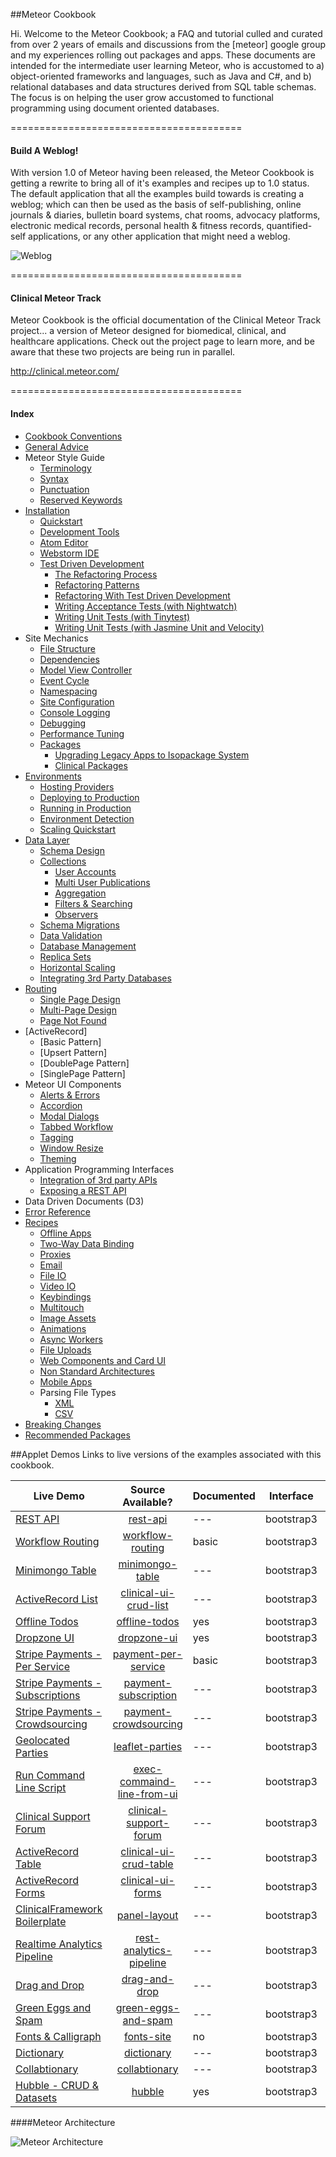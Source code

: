 ##Meteor Cookbook  

Hi.  Welcome to the Meteor Cookbook; a FAQ and tutorial culled and curated from over 2 years of emails and discussions from the [meteor] google group and my experiences rolling out packages and apps.  These documents are intended for the intermediate user learning Meteor, who is accustomed to a) object-oriented frameworks and languages, such as Java and C#, and b) relational databases and data structures derived from SQL table schemas.  The focus is on helping the user grow accustomed to functional programming using document oriented databases.  

========================================
#### Build A Weblog!
With version 1.0 of Meteor having been released, the Meteor Cookbook is getting a rewrite to bring all of it's examples and recipes up to 1.0 status.  The default application that all the examples build towards is creating a weblog; which can then be used as the basis of self-publishing, online journals & diaries, bulletin board systems, chat rooms, advocacy platforms, electronic medical records, personal health & fitness records, quantified-self applications, or any other application that might need a weblog.  

![Weblog](https://raw.githubusercontent.com/awatson1978/meteor-cookbook/master/images/Weblog%20Wireframes.jpg)  


========================================
#### Clinical Meteor Track  

Meteor Cookbook is the official documentation of the Clinical Meteor Track project...  a version of Meteor designed for biomedical, clinical, and healthcare applications.  Check out the project page to learn more, and be aware that these two projects are being run in parallel.  

http://clinical.meteor.com/

========================================
#### Index  

- [Cookbook Conventions](https://github.com/awatson1978/meteor-cookbook/blob/master/cookbook-conventions.md)  
- [General Advice](https://github.com/awatson1978/meteor-cookbook/blob/master/cookbook/general-advice.md)  
- Meteor Style Guide
  - [Terminology](https://github.com/awatson1978/meteor-cookbook/blob/master/cookbook/terminology.md)  
  - [Syntax](https://github.com/awatson1978/meteor-cookbook/blob/master/cookbook/syntax.md)  
  - [Punctuation](https://github.com/awatson1978/meteor-cookbook/blob/master/cookbook/punctuation.md)  
  - [Reserved Keywords](https://github.com/awatson1978/meteor-cookbook/blob/master/cookbook/reserved.keywords.md)  
- [Installation](https://github.com/awatson1978/meteor-cookbook/blob/master/cookbook/installation.md)  
  - [Quickstart](https://github.com/awatson1978/meteor-cookbook/blob/master/cookbook/quickstart.md)  
  - [Development Tools](https://github.com/awatson1978/meteor-cookbook/blob/master/cookbook/development-tools.md)  
  - [Atom Editor](https://github.com/awatson1978/meteor-api)  
  - [Webstorm IDE](https://github.com/awatson1978/meteor-cookbook/blob/master/cookbook/webstorm.md)
  - [Test Driven Development](https://github.com/awatson1978/meteor-cookbook/blob/master/cookbook/test-driven-development.md)  
    - [The Refactoring Process](https://github.com/awatson1978/meteor-cookbook/blob/master/cookbook/refactoring.process.md)   
    - [Refactoring Patterns](https://github.com/awatson1978/meteor-cookbook/blob/master/cookbook/refactoring.patterns.md)  
    - [Refactoring With Test Driven Development](https://github.com/awatson1978/meteor-cookbook/blob/master/cookbook/refactoring.process.tdd.md)   
    - [Writing Acceptance Tests (with Nightwatch)](https://github.com/awatson1978/meteor-cookbook/blob/master/cookbook/writing.acceptance.test.md)  
    - [Writing Unit Tests (with Tinytest)](https://github.com/awatson1978/meteor-cookbook/blob/master/cookbook/writing.unit.tests.md)  
    - [Writing Unit Tests (with Jasmine Unit and Velocity)](https://github.com/awatson1978/meteor-cookbook/blob/master/cookbook/writing.unit.tests.with.jasmine.md)  
- Site Mechanics
    - [File Structure](https://github.com/awatson1978/meteor-cookbook/blob/master/cookbook/filestructure.md)
    - [Dependencies](https://github.com/awatson1978/meteor-cookbook/blob/master/cookbook/dependencies.md)  
    - [Model View Controller](https://github.com/awatson1978/meteor-cookbook/blob/master/cookbook/model-view-controller.md) 
    - [Event Cycle](https://github.com/awatson1978/meteor-cookbook/blob/master/cookbook/event-cycle.md) 
    - [Namespacing](https://github.com/awatson1978/meteor-cookbook/blob/master/cookbook/namespacing.md) 
    - [Site Configuration](https://github.com/awatson1978/meteor-cookbook/blob/master/cookbook/configuration.md)  
    - [Console Logging](https://github.com/awatson1978/meteor-cookbook/blob/master/cookbook/logging.md)  
    - [Debugging](https://github.com/awatson1978/meteor-cookbook/blob/master/cookbook/debugging.md)  
    - [Performance Tuning](https://github.com/awatson1978/meteor-cookbook/blob/master/cookbook/performance-tunning.md)  
    - [Packages](https://github.com/awatson1978/meteor-cookbook/blob/master/cookbook/packages.md)  
      - [Upgrading Legacy Apps to Isopackage System](https://github.com/awatson1978/meteor-cookbook/blob/master/cookbook/upgrading-to-0.9.x.md)  
      - [Clinical Packages](https://github.com/awatson1978/meteor-cookbook/blob/master/packages-we-love.md)  
- [Environments](https://github.com/awatson1978/meteor-cookbook/blob/master/cookbook/environments.md)  
  - [Hosting Providers](https://github.com/awatson1978/meteor-cookbook/blob/master/cookbook/hosting-providers.md) 
  - [Deploying to Production](https://github.com/awatson1978/meteor-cookbook/blob/master/cookbook/deploying.to.production.md)
  - [Running in Production](https://github.com/awatson1978/meteor-cookbook/blob/master/cookbook/environments-production.md)  
  - [Environment Detection](https://github.com/awatson1978/meteor-cookbook/blob/master/cookbook/environment-detection.md)  
  - [Scaling Quickstart](https://github.com/awatson1978/meteor-cookbook/blob/master/cookbook/scaling.md)  
- [Data Layer](https://github.com/awatson1978/meteor-cookbook/blob/master/cookbook/datalayer.md)  
  - [Schema Design](https://github.com/awatson1978/meteor-cookbook/blob/master/cookbook/schema-design.md)  
  - [Collections](https://github.com/awatson1978/meteor-cookbook/blob/master/cookbook/collections.md)  
    - [User Accounts](https://github.com/awatson1978/meteor-cookbook/blob/master/cookbook/accounts.md)  
    - [Multi User Publications](https://github.com/awatson1978/meteor-cookbook/blob/master/cookbook/ddp.multiuser.publications.md)    
    - [Aggregation](https://github.com/awatson1978/meteor-cookbook/blob/master/cookbook/aggregation.md)  
    - [Filters & Searching](https://github.com/awatson1978/meteor-cookbook/blob/master/cookbook/ddp.filters.md)  
    - [Observers](https://github.com/awatson1978/meteor-cookbook/blob/master/cookbook/observers.md)  
  - [Schema Migrations](https://github.com/awatson1978/meteor-cookbook/blob/master/cookbook/schema.changes.md)     
  - [Data Validation](https://github.com/awatson1978/meteor-cookbook/blob/master/cookbook/validation.md)  
  - [Database Management](https://github.com/awatson1978/meteor-cookbook/blob/master/cookbook/database-management.md)
  - [Replica Sets](https://github.com/awatson1978/meteor-cookbook/blob/master/cookbook/replica-sets.md)  
  - [Horizontal Scaling](https://github.com/awatson1978/meteor-cookbook/blob/master/cookbook/horizontal-scaling.md)  
  - [Integrating 3rd Party Databases](https://github.com/awatson1978/meteor-cookbook/blob/master/cookbook/orm.layers.md)  
- [Routing](https://github.com/EventedMind/iron-router)
  - [Single Page Design](https://github.com/awatson1978/meteor-cookbook/blob/master/cookbook/pages.single.md)
  - [Multi-Page Design](https://github.com/awatson1978/meteor-cookbook/blob/master/cookbook/pages.multi.md)
  - [Page Not Found](https://github.com/awatson1978/meteor-cookbook/blob/master/cookbook/routing.page-not-found.md)
- [ActiveRecord]  
  - [Basic Pattern]
  - [Upsert Pattern]
  - [DoublePage Pattern]  
  - [SinglePage Pattern]  
- Meteor UI Components
  - [Alerts & Errors](https://github.com/awatson1978/meteor-cookbook/blob/master/cookbook/pages.alerts.md)  
  - [Accordion](https://github.com/awatson1978/meteor-cookbook/blob/master/cookbook/accordion.md)   
  - [Modal Dialogs](https://github.com/awatson1978/meteor-cookbook/blob/master/cookbook/pages.dialogs.md)
  - [Tabbed Workflow](https://github.com/awatson1978/meteor-cookbook/blob/master/cookbook/workflow.md)
  - [Tagging](https://github.com/awatson1978/meteor-cookbook/blob/master/cookbook/tagging.md)
  - [Window Resize](https://github.com/awatson1978/meteor-cookbook/blob/master/cookbook/window.resize.md)
  - [Theming](https://github.com/awatson1978/meteor-cookbook/blob/master/cookbook/theming.md)  
- Application Programming Interfaces
  - [Integration of 3rd party APIs](https://github.com/awatson1978/meteor-cookbook/blob/master/cookbook/api-wrappers.md)
  - [Exposing a REST API](https://github.com/awatson1978/meteor-cookbook/blob/master/cookbook/rest.md)
- Data Driven Documents (D3)  
- [Error Reference](https://github.com/awatson1978/meteor-cookbook/blob/master/cookbook/errors.md)  
- [Recipes](https://github.com/awatson1978/meteor-cookbook/blob/master/cookbook/recipes.md)  
  - [Offline Apps](https://github.com/awatson1978/meteor-cookbook/blob/master/cookbook/offline.md)    
  - [Two-Way Data Binding](https://github.com/awatson1978/meteor-cookbook/blob/master/cookbook/data-binding.md)  
  - [Proxies](https://github.com/awatson1978/meteor-cookbook/blob/master/cookbook/proxies.md)  
  - [Email](https://github.com/awatson1978/meteor-cookbook/blob/master/cookbook/email.md)  
  - [File IO](https://github.com/awatson1978/meteor-cookbook/blob/master/cookbook/fileio.md)  
  - [Video IO](https://github.com/awatson1978/meteor-cookbook/blob/master/cookbook/video.md)  
  - [Keybindings](https://github.com/awatson1978/meteor-cookbook/blob/master/cookbook/keybinding.md)  
  - [Multitouch](https://github.com/awatson1978/meteor-cookbook/blob/master/cookbook/multitouch.md)  
  - [Image Assets](https://github.com/awatson1978/meteor-cookbook/blob/master/cookbook/image-assets.md)  
  - [Animations](https://github.com/awatson1978/meteor-cookbook/blob/master/cookbook/animations.md)  
  - [Async Workers](https://github.com/awatson1978/meteor-cookbook/blob/master/cookbook/async-workers.md)  
  - [File Uploads](https://github.com/awatson1978/meteor-cookbook/blob/master/cookbook/file-uploads.md)  
  - [Web Components and Card UI](https://github.com/awatson1978/meteor-cookbook/blob/master/cookbook/card-ui.md)  
  - [Non Standard Architectures](https://github.com/awatson1978/meteor-cookbook/blob/master/cookbook/non-standard-architectures.md)     
  - [Mobile Apps](https://github.com/awatson1978/meteor-cookbook/blob/master/cookbook/mobile.md)  
  - Parsing File Types
    - [XML](https://github.com/awatson1978/meteor-cookbook/blob/master/cookbook/files.xml.md)   
    - [CSV](https://github.com/awatson1978/meteor-cookbook/blob/master/cookbook/files.csv.md)  
- [Breaking Changes](https://github.com/awatson1978/meteor-cookbook/blob/master/cookbook/breaking-news.md)  
- [Recommended Packages](https://github.com/awatson1978/meteor-cookbook/blob/master/cookbook/packages-we-love.md)  




##Applet Demos
Links to live versions of the examples associated with this cookbook.  


| Live Demo     | Source Available?|  Documented     | Interface   | Acceptance Tests | Meteor Version  |
| ------------- |:----------------:| ----------------| ---------------- | ---------------- | ---------------:|
| [REST API](http://rest-api.meteor.com/)  | [rest-api](https://github.com/awatson1978/rest-api) | --- | bootstrap3 | --- | 0.7.1.2 |
| [Workflow Routing](http://workflow-routing.meteor.com/)  | [workflow-routing](https://github.com/awatson1978/workflow-routing) |  basic | bootstrap3 | --- | 1.0 |
| [Minimongo Table](https://minimongo-table.meteor.com)  | [minimongo-table](https://github.com/awatson1978/minimongo-table) | --- | bootstrap3 | --- |  0.8.0.1 |
| [ActiveRecord List](http://clinical-ui-crud-list.meteor.com/)      | [clinical-ui-crud-list](https://github.com/awatson1978/clinical-ui-crud-list) |  --- | bootstrap3 | --- | 0.8.0.1 |
| [Offline Todos](http://offline-todos.meteor.com) | [offline-todos](https://github.com/awatson1978/offline-todos) | yes | bootstrap3 | yes | 1.0 |
| [Dropzone UI](https://github.com/awatson1978/dropzone-ui) | [dropzone-ui](https://github.com/awatson1978/dropzone-ui) | yes | bootstrap3 |  --- | 0.9.1 | 
| [Stripe Payments - Per Service ](http://payment-per-service.meteor.com/)  | [payment-per-service](https://github.com/awatson1978/payment-per-service) | basic | bootstrap3 | --- | 0.6.5 |
| [Stripe Payments - Subscriptions ](https://github.com/awatson1978/payment-subscription) | [payment-subscription](https://github.com/awatson1978/payment-subscription) |  --- | bootstrap3 |  --- | 0.6.5 |
| [Stripe Payments - Crowdsourcing](https://github.com/awatson1978/payment-crowdsourcing) | [payment-crowdsourcing](https://github.com/awatson1978/payment-crowdsourcing) |  --- | bootstrap3 | --- | 0.6.5 |
| [Geolocated Parties](https://github.com/awatson1978/leaflet-parties)   | [leaflet-parties](https://github.com/awatson1978/leaflet-parties) | --- | bootstrap3 | no | 0.7.0.1 |
| [Run Command Line Script](https://github.com/awatson1978/exec-command-line-from-ui/tree/master) | [exec-commaind-line-from-ui](https://github.com/awatson1978/exec-command-line-from-ui) |  --- | bootstrap3 | --- | 0.8.1.3 |
| [Clinical Support Forum](http://clinical-support-forum.meteor.com/) | [clinical-support-forum](https://github.com/awatson1978/clinical-support-forum) | --- | bootstrap3 | --- | 0.8.0 |
| [ActiveRecord Table](http://clinical-ui-crud-table.meteor.com/)      | [clinical-ui-crud-table](https://github.com/awatson1978/clinical-ui-crud-table) |  --- | bootstrap3 | --- | 0.8.2 |
| [ActiveRecord Forms](http://clinical-ui-forms.meteor.com/)     | [clinical-ui-forms](https://github.com/awatson1978/clinical-ui-forms) | --- | bootstrap3 | --- | 0.6.5 |
| [ClinicalFramework Boilerplate](http://clinical-ui-boilerplate.meteor.com/)      | [panel-layout](https://github.com/awatson1978/panel-layout) |  --- | bootstrap3 | --- | 0.8.0.1 |
| [Realtime Analytics Pipeline](http://realtime-analytics-pipeline.meteor.com/)      | [rest-analytics-pipeline](https://github.com/awatson1978/rest-analytics-pipeline) | --- | bootstrap3 | --- | 0.9.1 |
| [Drag and Drop](http://drag-and-drop.meteor.com/)        | [drag-and-drop](https://github.com/awatson1978/drag-and-drop) | --- | bootstrap3 | --- | 0.8.0 |
| [Green Eggs and Spam](https://green-eggs-and-spam.meteor.com)        | [green-eggs-and-spam](https://github.com/awatson1978/green-eggs-and-spam) | --- | bootstrap3 | --- | 0.8.0 |
| [Fonts & Calligraph](http://fonts.meteor.com/)   | [fonts-site](https://github.com/awatson1978/fonts-site) |  no | bootstrap3 | --- | 0.6.5.1 |
| [Dictionary](http://dictionary.meteor.com/)             | [dictionary](https://github.com/awatson1978/dictionary) |  --- | bootstrap3 | --- | 0.6.5 |
| [Collabtionary](http://collabtionary.meteor.com/)       | [collabtionary](https://github.com/awatson1978/collabtionary)      |  --- | bootstrap3 | --- | 0.6.5 |
| [Hubble - CRUD & Datasets](http://hubble.meteor.com/)   | [hubble](https://github.com/awatson1978/hubble)      |  yes | bootstrap3 | --- | 0.6.5 |

####Meteor Architecture  

![Meteor Architecture](https://raw.githubusercontent.com/awatson1978/meteor-cookbook/master/images/Meteor%20Architecture%20-%20Dev%20to%20Prod.jpg)  
